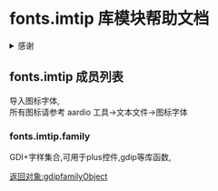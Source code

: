 # fonts.imtip 库模块帮助文档


<details>  <summary>感谢</summary>  <p>
imtip 字体基于 fontello，iconfont，FontAwesome 4.7 生成。
</p></details>


<a id="fonts.imtip"></a>
## fonts.imtip 成员列表

导入图标字体,  
所有图标请参考 aardio 工具->文本文件->图标字体

<a id="fonts.imtip.family"></a>
### fonts.imtip.family 
 GDI+字样集合,可用于plus控件,gdip等库函数,  
  
[返回对象:gdipfamilyObject](#gdipfamilyObject)
